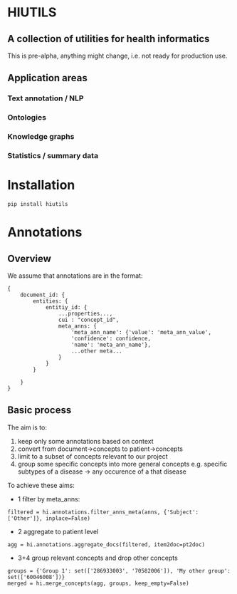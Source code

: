 # HIUTILS
## A collection of utilities for health informatics

This is pre-alpha, anything might change, i.e. not ready for production use. 

## Application areas
### Text annotation / NLP
### Ontologies
### Knowledge graphs
### Statistics / summary data

# Installation
```
pip install hiutils
```


# Annotations
## Overview
We assume that annotations are in the format:

```
{
	document_id: {
		entities: {
			entitiy_id: {
				...properties...,
				cui : "concept_id",
				meta_anns: {
					'meta_ann_name': {'value': 'meta_ann_value',
					'confidence': confidence,
					'name': 'meta_ann_name'},
					...other meta...
				}
			}
		}

	}
}
```

## Basic process
The aim is to:
1. keep only some annotations based on context
2. convert from document->concepts to patient->concepts
3. limit to a subset of concepts relevant to our project
4. group some specific concepts into more general concepts e.g. specific subtypes of a disease -> any occurence of a that disease

To achieve these aims:
* 1 filter by meta_anns:
```
filtered = hi.annotations.filter_anns_meta(anns, {'Subject': ['Other']}, inplace=False)
```
* 2 aggregate to patient level
```
agg = hi.annotations.aggregate_docs(filtered, item2doc=pt2doc)
```
* 3+4 group relevant concepts and drop other concepts
```
groups = {'Group 1': set(['286933003', '70582006']), 'My other group': set(['60046008'])}
merged = hi.merge_concepts(agg, groups, keep_empty=False)
```